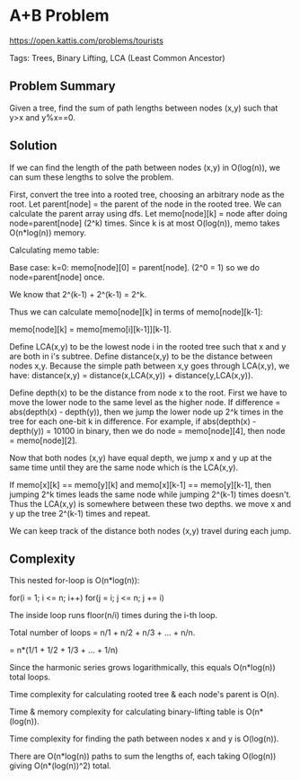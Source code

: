 # A+B Problem

https://open.kattis.com/problems/tourists

Tags: Trees, Binary Lifting, LCA (Least Common Ancestor)

## Problem Summary

Given a tree, find the sum of path lengths between nodes (x,y) such that y>x and
y%x==0.

## Solution

If we can find the length of the path between nodes (x,y) in O(log(n)), we can
sum these lengths to solve the problem.

First, convert the tree into a rooted tree, choosing an arbitrary node as the
root. Let parent[node] = the parent of the node in the rooted tree. We can
calculate the parent array using dfs. Let memo[node][k] = node after doing
node=parent[node] (2^k) times. Since k is at most O(log(n)), memo takes
O(n\*log(n)) memory.

Calculating memo table:

Base case: k=0: memo[node][0] = parent[node]. (2^0 = 1) so we do
node=parent[node] once.

We know that 2^(k-1) + 2^(k-1) = 2^k.

Thus we can calculate memo[node][k] in terms of memo[node][k-1]:

memo[node][k] = memo[memo[i][k-1]][k-1].

Define LCA(x,y) to be the lowest node i in the rooted tree such that x and y are
both in i's subtree. Define distance(x,y) to be the distance between nodes x,y.
Because the simple path between x,y goes through LCA(x,y), we have:
distance(x,y) = distance(x,LCA(x,y)) + distance(y,LCA(x,y)). 

Define depth(x) to be the distance from node x to the root. First we have to
move the lower node to the same level as the higher node. If difference = 
abs(depth(x) - depth(y)), then we jump the lower node up 2^k times in the tree
for each one-bit k in difference. For example, if abs(depth(x) - depth(y)) = 
10100 in binary, then we do node = memo[node][4], then node = memo[node][2].

Now that both nodes (x,y) have equal depth, we jump x and y up at the same time
until they are the same node which is the LCA(x,y).

If memo[x][k] == memo[y][k] and memo[x][k-1] == memo[y][k-1], then jumping 2^k
times leads the same node while jumping 2^(k-1) times doesn't. Thus the LCA(x,y)
is somewhere between these two depths. we move x and y up the tree 2^(k-1) times
and repeat.

We can keep track of the distance both nodes (x,y) travel during each jump.

## Complexity

This nested for-loop is O(n\*log(n)):

for(i = 1; i <= n; i++) for(j = i; j <= n; j += i)

The inside loop runs floor(n/i) times during the i-th loop.

Total number of loops = n/1 + n/2 + n/3 + ... + n/n.

 = n\*(1/1 + 1/2 + 1/3 + ... + 1/n)
 
Since the harmonic series grows logarithmically, this equals O(n\*log(n)) total
loops.

Time complexity for calculating rooted tree & each node's parent is O(n).

Time & memory complexity for calculating binary-lifting table is O(n\*(log(n)).

Time complexity for finding the path between nodes x and y is O(log(n)).

There are O(n\*log(n)) paths to sum the lengths of, each taking O(log(n)) giving
O(n\*(log(n))^2) total.
